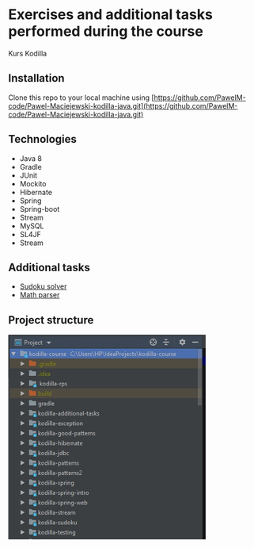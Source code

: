 # Exercises and additional tasks performed during the course
Kurs Kodilla

## Installation
Clone this repo to your local machine using [https://github.com/PawelM-code/Pawel-Maciejewski-kodilla-java.git](https://github.com/PawelM-code/Pawel-Maciejewski-kodilla-java.git)

## Technologies
* Java 8
* Gradle
* JUnit 
* Mockito
* Hibernate
* Spring
* Spring-boot
* Stream
* MySQL
* SL4JF
* Stream

## Additional tasks
* [Sudoku solver](https://github.com/PawelM-code/Pawel-Maciejewski-kodilla-java/tree/master/kodilla-sudoku)
* [Math parser](https://github.com/PawelM-code/Pawel-Maciejewski-kodilla-java/tree/master/kodilla-additional-tasks)

## Project structure
![](src/main/resources/Project_structure.jpg)
